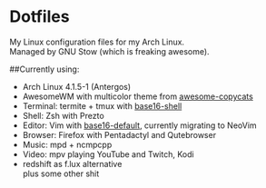 # Dotfiles
My Linux configuration files for my Arch Linux.  
Managed by GNU Stow (which is freaking awesome).

##Currently using:
- Arch Linux 4.1.5-1 (Antergos)
- AwesomeWM with multicolor theme from [awesome-copycats](https://github.com/copycat-killer/awesome-copycats)
- Terminal: termite + tmux with [base16-shell](https://github.com/chriskempson/base16-shell)
- Shell: Zsh with Prezto
- Editor: Vim with [base16-default](https://github.com/chriskempson/base16-vim), currently migrating to NeoVim
- Browser: Firefox with Pentadactyl and Qutebrowser
- Music: mpd + ncmpcpp
- Video: mpv playing YouTube and Twitch, Kodi
- redshift as f.lux alternative  
plus some other shit
